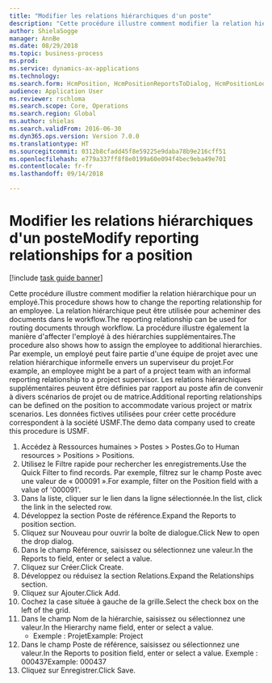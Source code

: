 ```yaml
--- 
title: "Modifier les relations hiérarchiques d'un poste"
description: "Cette procédure illustre comment modifier la relation hiérarchique pour un employé."
author: ShielaSogge
manager: AnnBe
ms.date: 08/29/2018
ms.topic: business-process
ms.prod: 
ms.service: dynamics-ax-applications
ms.technology: 
ms.search.form: HcmPosition, HcmPositionReportsToDialog, HcmPositionLookup
audience: Application User
ms.reviewer: rschloma
ms.search.scope: Core, Operations
ms.search.region: Global
ms.author: shielas
ms.search.validFrom: 2016-06-30
ms.dyn365.ops.version: Version 7.0.0
ms.translationtype: HT
ms.sourcegitcommit: 0312b8cfadd45f8e59225e9daba78b9e216cff51
ms.openlocfilehash: e779a337ff8f8e0199a60e094f4bec9eba49e701
ms.contentlocale: fr-fr
ms.lasthandoff: 09/14/2018

---
```

# <a name="modify-reporting-relationships-for-a-position"></a><span data-ttu-id="29eae-103">Modifier les relations hiérarchiques d'un poste</span><span class="sxs-lookup"><span data-stu-id="29eae-103">Modify reporting relationships for a position</span></span>

[!include [task guide banner](../../includes/task-guide-banner.md)]

<span data-ttu-id="29eae-104">Cette procédure illustre comment modifier la relation hiérarchique pour un employé.</span><span class="sxs-lookup"><span data-stu-id="29eae-104">This procedure shows how to change the reporting relationship for an employee.</span></span> <span data-ttu-id="29eae-105">La relation hiérarchique peut être utilisée pour acheminer des documents dans le workflow.</span><span class="sxs-lookup"><span data-stu-id="29eae-105">The reporting relationship can be used for routing documents through workflow.</span></span> <span data-ttu-id="29eae-106">La procédure illustre également la manière d'affecter l'employé à des hiérarchies supplémentaires.</span><span class="sxs-lookup"><span data-stu-id="29eae-106">The procedure also shows how to assign the employee to additional hierarchies.</span></span> <span data-ttu-id="29eae-107">Par exemple, un employé peut faire partie d'une équipe de projet avec une relation hiérarchique informelle envers un superviseur du projet.</span><span class="sxs-lookup"><span data-stu-id="29eae-107">For example, an employee might be a part of a project team with an informal reporting relationship to a project supervisor.</span></span> <span data-ttu-id="29eae-108">Les relations hiérarchiques supplémentaires peuvent être définies par rapport au poste afin de convenir à divers scénarios de projet ou de matrice.</span><span class="sxs-lookup"><span data-stu-id="29eae-108">Additional reporting relationships can be defined on the position to accommodate various project or matrix scenarios.</span></span> <span data-ttu-id="29eae-109">Les données fictives utilisées pour créer cette procédure correspondent à la société USMF.</span><span class="sxs-lookup"><span data-stu-id="29eae-109">The demo data company used to create this procedure is USMF.</span></span>

1. <span data-ttu-id="29eae-110">Accédez à Ressources humaines > Postes > Postes.</span><span class="sxs-lookup"><span data-stu-id="29eae-110">Go to Human resources > Positions > Positions.</span></span>
2. <span data-ttu-id="29eae-111">Utilisez le Filtre rapide pour rechercher les enregistrements.</span><span class="sxs-lookup"><span data-stu-id="29eae-111">Use the Quick Filter to find records.</span></span> <span data-ttu-id="29eae-112">Par exemple, filtrez sur le champ Poste avec une valeur de « 000091 ».</span><span class="sxs-lookup"><span data-stu-id="29eae-112">For example, filter on the Position field with a value of '000091'.</span></span>
3. <span data-ttu-id="29eae-113">Dans la liste, cliquer sur le lien dans la ligne sélectionnée.</span><span class="sxs-lookup"><span data-stu-id="29eae-113">In the list, click the link in the selected row.</span></span>
4. <span data-ttu-id="29eae-114">Développez la section Poste de référence.</span><span class="sxs-lookup"><span data-stu-id="29eae-114">Expand the Reports to position section.</span></span>
5. <span data-ttu-id="29eae-115">Cliquez sur Nouveau pour ouvrir la boîte de dialogue.</span><span class="sxs-lookup"><span data-stu-id="29eae-115">Click New to open the drop dialog.</span></span>
6. <span data-ttu-id="29eae-116">Dans le champ Référence, saisissez ou sélectionnez une valeur.</span><span class="sxs-lookup"><span data-stu-id="29eae-116">In the Reports to field, enter or select a value.</span></span>
7. <span data-ttu-id="29eae-117">Cliquez sur Créer.</span><span class="sxs-lookup"><span data-stu-id="29eae-117">Click Create.</span></span>
8. <span data-ttu-id="29eae-118">Développez ou réduisez la section Relations.</span><span class="sxs-lookup"><span data-stu-id="29eae-118">Expand the Relationships section.</span></span>
9. <span data-ttu-id="29eae-119">Cliquez sur Ajouter.</span><span class="sxs-lookup"><span data-stu-id="29eae-119">Click Add.</span></span>
10. <span data-ttu-id="29eae-120">Cochez la case située à gauche de la grille.</span><span class="sxs-lookup"><span data-stu-id="29eae-120">Select the check box on the left of the grid.</span></span>
11. <span data-ttu-id="29eae-121">Dans le champ Nom de la hiérarchie, saisissez ou sélectionnez une valeur.</span><span class="sxs-lookup"><span data-stu-id="29eae-121">In the Hierarchy name field, enter or select a value.</span></span>
    * <span data-ttu-id="29eae-122">Exemple : Projet</span><span class="sxs-lookup"><span data-stu-id="29eae-122">Example: Project</span></span>  
12. <span data-ttu-id="29eae-123">Dans le champ Poste de référence, saisissez ou sélectionnez une valeur.</span><span class="sxs-lookup"><span data-stu-id="29eae-123">In the Reports to position field, enter or select a value.</span></span>  <span data-ttu-id="29eae-124">Exemple : 000437</span><span class="sxs-lookup"><span data-stu-id="29eae-124">Example:  000437</span></span>
13. <span data-ttu-id="29eae-125">Cliquez sur Enregistrer.</span><span class="sxs-lookup"><span data-stu-id="29eae-125">Click Save.</span></span>


